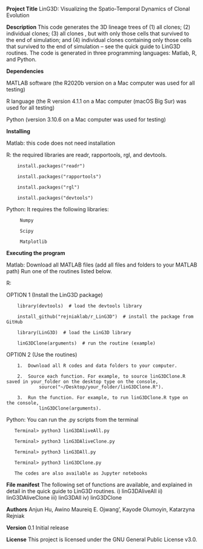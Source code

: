 **Project Title**
LinG3D: Visualizing the Spatio-Temporal Dynamics of Clonal Evolution

**Description**
This code generates the 3D lineage trees of (1) all clones; (2) individual clones; (3) all clones , but with only those cells that survived to the end of simulation; and (4) individual clones containing only those cells that survived to the end of simulation – see the quick guide to LinG3D routines. The code is generated in three programming languages: Matlab, R, and Python.

**Dependencies**

MATLAB software (the R2020b version on a Mac computer was used for all testing)

R language (the R version 4.1.1 on a Mac computer (macOS Big Sur) was used for all testing)

Python (version 3.10.6 on a Mac computer was used for testing)

**Installing**

Matlab: this code does not need installation

R: the required libraries are readr, rapportools, rgl, and devtools. 

        install.packages("readr")   

        install.packages("rapportools")
        
        install.packages("rgl")

        install.packages("devtools")
        
Python: It requires the following libraries:

         Numpy
        
         Scipy
         
         Matplotlib
         
**Executing the program**

Matlab: 
Download all MATLAB files (add all files and folders to your MATLAB path)
Run one of the routines listed below. 

R:

OPTION 1 (Install the LinG3D package)
   
        library(devtools)  # load the devtools library

        install_github("rejniaklab/r_LinG3D")  # install the package from GitHub

        library(LinG3D)  # load the LinG3D library

        linG3DClone(arguments)  # run the routine (example)

OPTI0N 2 (Use the routines)

        1.	Download all R codes and data folders to your computer.
        
        2.	Source each function. For example, to source linG3DClone.R saved in your_folder on the desktop type on the console,
                source("~/Desktop/your_folder/linG3DClone.R").
                
        3.	Run the function. For example, to run linG3DClone.R type on the console,
                linG3DClone(arguments).
                          
Python:
       You can run the .py scripts from the terminal
       
       Terminal> python3 linG3DAliveAll.py
       
       Terminal> python3 linG3DAliveClone.py
       
       Terminal> python3 linG3DAll.py
       
       Terminal> python3 linG3DClone.py
     
       The codes are also available as Jupyter notebooks


**File manifest**
The following set of functions are available, and explained in detail in the quick guide to LinG3D routines.
i)	linG3DAliveAll
ii)	linG3DAliveClone
iii)	linG3DAll
iv)	linG3DClone

**Authors**
Anjun Hu,
Awino Maureiq E. Ojwang’,
Kayode Olumoyin,
Katarzyna Rejniak

**Version**
0.1
Initial release

**License**
This project is licensed under the GNU General Public License v3.0.
